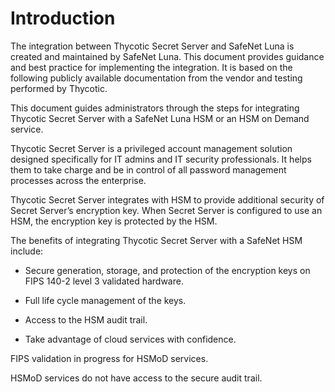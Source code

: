 [title]: # (SafeNet Luna)
[tags]: # (introduction)
[priority]: # (1)
# Introduction

The integration between Thycotic Secret Server and SafeNet Luna is created and maintained by SafeNet Luna. This document provides guidance and best practice for implementing the integration. It is based on the following publicly available documentation from the vendor and testing performed by Thycotic.

This document guides administrators through the steps for integrating Thycotic
Secret Server with a SafeNet Luna HSM or an HSM on Demand service.

Thycotic Secret Server is a privileged account management solution designed
specifically for IT admins and IT security professionals. It helps them to take
charge and be in control of all password management processes across the
enterprise.

Thycotic Secret Server integrates with HSM to provide additional security of
Secret Server’s encryption key. When Secret Server is configured to use an HSM,
the encryption key is protected by the HSM.

The benefits of integrating Thycotic Secret Server with a SafeNet HSM include:

   * Secure generation, storage, and protection of the encryption keys on FIPS
    140-2 level 3 validated hardware.

   * Full life cycle management of the keys.

   * Access to the HSM audit trail.

   * Take advantage of cloud services with confidence.

FIPS validation in progress for HSMoD services.

HSMoD services do not have access to the secure audit trail.
